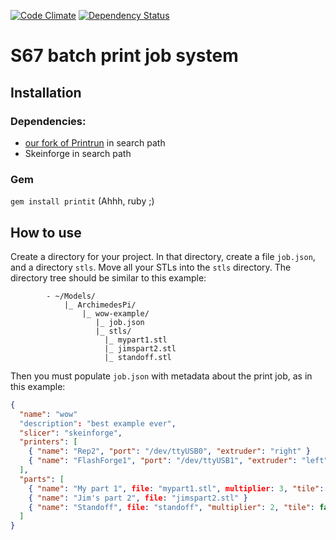 [![Code Climate](https://codeclimate.com/github/ArchimedesPi/printit.png)](https://codeclimate.com/github/ArchimedesPi/printit) [![Dependency Status](https://gemnasium.com/ArchimedesPi/printit.svg)](https://gemnasium.com/ArchimedesPi/printit)

S67 batch print job system
==========================

## Installation

### Dependencies:

- [our fork of Printrun](https://github.com/ArchimedesPi/Printrun) in search path
- Skeinforge in search path

### Gem
`gem install printit` (Ahhh, ruby ;)


## How to use

Create a directory for your project.
In that directory, create a file `job.json`, and a directory `stls`.
Move all your STLs into the `stls` directory.
The directory tree should be similar to this example:
````
        - ~/Models/
            |_ ArchimedesPi/
                |_ wow-example/
                   |_ job.json
                   |_ stls/
                     |_ mypart1.stl
                     |_ jimspart2.stl
                     |_ standoff.stl
````

Then you must populate `job.json` with metadata about the print job, as in this example:
````json
{
  "name": "wow"
  "description": "best example ever",
  "slicer": "skeinforge",
  "printers": [
    { "name": "Rep2", "port": "/dev/ttyUSB0", "extruder": "right" }
    { "name": "FlashForge1", "port": "/dev/ttyUSB1", "extruder": "left" }
  ],
  "parts": [
    { "name": "My part 1", file: "mypart1.stl", multiplier: 3, "tile": true }
    { "name": "Jim's part 2", file: "jimspart2.stl" }
    { "name": "Standoff", file: "standoff", "multiplier": 2, "tile": false}
  ]
}
````


